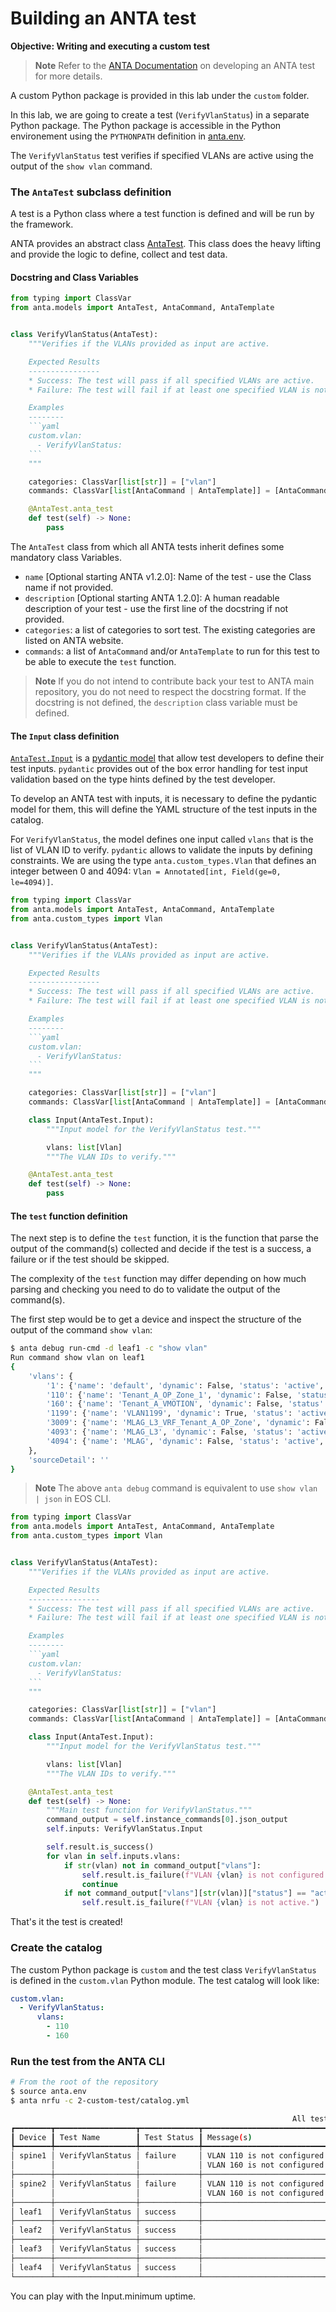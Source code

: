 <!--
  ~ Copyright (c) 2024 Arista Networks, Inc.
  ~ Use of this source code is governed by the Apache License 2.0
  ~ that can be found in the LICENSE file.
  -->

# Building an ANTA test

**Objective: Writing and executing a custom test**

> **Note**
> Refer to the [ANTA Documentation](https://anta.arista.com/stable/advanced_usages/custom-tests/) on developing an ANTA test for more details.

A custom Python package is provided in this lab under the `custom` folder.

In this lab, we are going to create a test (`VerifyVlanStatus`) in a separate Python package.
The Python package is accessible in the Python environement using the `PYTHONPATH` definition in [anta.env](../anta.env).

The `VerifyVlanStatus` test verifies if specified VLANs are active using the output of the `show vlan` command.

### The `AntaTest` subclass definition

A test is a Python class where a test function is defined and will be run by the framework.

ANTA provides an abstract class [AntaTest](https://anta.arista.com/stable/api/models/#test-definition). This class does the heavy lifting and provide the logic to define, collect and test data.

#### Docstring and Class Variables

````python
from typing import ClassVar
from anta.models import AntaTest, AntaCommand, AntaTemplate


class VerifyVlanStatus(AntaTest):
    """Verifies if the VLANs provided as input are active.

    Expected Results
    ----------------
    * Success: The test will pass if all specified VLANs are active.
    * Failure: The test will fail if at least one specified VLAN is not active.

    Examples
    --------
    ```yaml
    custom.vlan:
      - VerifyVlanStatus:
    ```
    """

    categories: ClassVar[list[str]] = ["vlan"]
    commands: ClassVar[list[AntaCommand | AntaTemplate]] = [AntaCommand(command="show vlan", revision=1)]

    @AntaTest.anta_test
    def test(self) -> None:
        pass
````

The `AntaTest` class from which all ANTA tests inherit defines some mandatory class Variables.

- `name` [Optional starting ANTA v1.2.0]: Name of the test - use the Class name if not provided.
- `description` [Optional starting ANTA 1.2.0]: A human readable description of your test - use the first line of the docstring if not provided.
- `categories`: a list of categories to sort test. The existing categories are listed on ANTA website.
- `commands`: a list of `AntaCommand` and/or `AntaTemplate` to run for this test to be able to execute the `test` function.

> **Note**
> If you do not intend to contribute back your test to ANTA main repository, you do not need to respect the docstring format.
> If the docstring is not defined, the `description` class variable must be defined.

#### The `Input` class definition

[`AntaTest.Input`](https://anta.arista.com/stable/api/models/#anta.models.AntaTest.Input) is a [pydantic model](https://docs.pydantic.dev/latest/concepts/models/) that allow test developers to define their test inputs. `pydantic` provides out of the box error handling for test input validation based on the type hints defined by the test developer.

To develop an ANTA test with inputs, it is necessary to define the pydantic model for them, this will define the YAML structure of the test inputs in the catalog.

For `VerifyVlanStatus`, the model defines one input called `vlans` that is the list of VLAN ID to verify.
`pydantic` allows to validate the inputs by defining constraints. We are using the type `anta.custom_types.Vlan` that defines an integer between 0 and 4094: `Vlan = Annotated[int, Field(ge=0, le=4094)]`.

````python
from typing import ClassVar
from anta.models import AntaTest, AntaCommand, AntaTemplate
from anta.custom_types import Vlan


class VerifyVlanStatus(AntaTest):
    """Verifies if the VLANs provided as input are active.

    Expected Results
    ----------------
    * Success: The test will pass if all specified VLANs are active.
    * Failure: The test will fail if at least one specified VLAN is not active.

    Examples
    --------
    ```yaml
    custom.vlan:
      - VerifyVlanStatus:
    ```
    """

    categories: ClassVar[list[str]] = ["vlan"]
    commands: ClassVar[list[AntaCommand | AntaTemplate]] = [AntaCommand(command="show vlan", revision=1)]

    class Input(AntaTest.Input):
        """Input model for the VerifyVlanStatus test."""

        vlans: list[Vlan]
        """The VLAN IDs to verify."""

    @AntaTest.anta_test
    def test(self) -> None:
        pass
````

#### The `test` function definition

The next step is to define the `test` function, it is the function that parse the output of the command(s) collected and decide if the test is a success, a failure or if the test should be skipped.

The complexity of the `test` function may differ depending on how much parsing and checking you need to do to validate the output of the command(s).

The first step would be to get a device and inspect the structure of the output of the command `show vlan`:

``` bash
$ anta debug run-cmd -d leaf1 -c "show vlan"
Run command show vlan on leaf1
{
    'vlans': {
        '1': {'name': 'default', 'dynamic': False, 'status': 'active', 'interfaces': {'Ethernet6': {'privatePromoted': False, 'blocked': None}, 'PeerEthernet6': {'privatePromoted': False, 'blocked': None}, 'Port-Channel1': {'privatePromoted': False, 'blocked': None}}},
        '110': {'name': 'Tenant_A_OP_Zone_1', 'dynamic': False, 'status': 'active', 'interfaces': {'Cpu': {'privatePromoted': False, 'blocked': None}, 'Port-Channel1': {'privatePromoted': False, 'blocked': None}, 'Port-Channel4': {'privatePromoted': False, 'blocked': None}, 'Vxlan1': {'privatePromoted': False, 'blocked': None}}},
        '160': {'name': 'Tenant_A_VMOTION', 'dynamic': False, 'status': 'active', 'interfaces': {'Port-Channel1': {'privatePromoted': False, 'blocked': None}, 'Vxlan1': {'privatePromoted': False, 'blocked': None}}},
        '1199': {'name': 'VLAN1199', 'dynamic': True, 'status': 'active', 'interfaces': {'Cpu': {'privatePromoted': False, 'blocked': None}, 'Port-Channel1': {'privatePromoted': False, 'blocked': None}, 'Vxlan1': {'privatePromoted': False, 'blocked': None}}},
        '3009': {'name': 'MLAG_L3_VRF_Tenant_A_OP_Zone', 'dynamic': False, 'status': 'active', 'interfaces': {'Cpu': {'privatePromoted': False, 'blocked': None}, 'Port-Channel1': {'privatePromoted': False, 'blocked': None}}},
        '4093': {'name': 'MLAG_L3', 'dynamic': False, 'status': 'active', 'interfaces': {'Cpu': {'privatePromoted': False, 'blocked': None}, 'Port-Channel1': {'privatePromoted': False, 'blocked': None}}},
        '4094': {'name': 'MLAG', 'dynamic': False, 'status': 'active', 'interfaces': {'Cpu': {'privatePromoted': False, 'blocked': None}, 'Port-Channel1': {'privatePromoted': False, 'blocked': None}}}
    },
    'sourceDetail': ''
}
```

> **Note**
> The above `anta debug` command is equivalent to use `show vlan | json` in EOS CLI.

````python
from typing import ClassVar
from anta.models import AntaTest, AntaCommand, AntaTemplate
from anta.custom_types import Vlan


class VerifyVlanStatus(AntaTest):
    """Verifies if the VLANs provided as input are active.

    Expected Results
    ----------------
    * Success: The test will pass if all specified VLANs are active.
    * Failure: The test will fail if at least one specified VLAN is not active.

    Examples
    --------
    ```yaml
    custom.vlan:
      - VerifyVlanStatus:
    ```
    """

    categories: ClassVar[list[str]] = ["vlan"]
    commands: ClassVar[list[AntaCommand | AntaTemplate]] = [AntaCommand(command="show vlan", revision=1)]

    class Input(AntaTest.Input):
        """Input model for the VerifyVlanStatus test."""

        vlans: list[Vlan]
        """The VLAN IDs to verify."""

    @AntaTest.anta_test
    def test(self) -> None:
        """Main test function for VerifyVlanStatus."""
        command_output = self.instance_commands[0].json_output
        self.inputs: VerifyVlanStatus.Input

        self.result.is_success()
        for vlan in self.inputs.vlans:
            if str(vlan) not in command_output["vlans"]:
                self.result.is_failure(f"VLAN {vlan} is not configured.")
                continue
            if not command_output["vlans"][str(vlan)]["status"] == "active":
                self.result.is_failure(f"VLAN {vlan} is not active.")
````

That's it the test is created!

### Create the catalog

The custom Python package is `custom` and the test class `VerifyVlanStatus` is defined in the `custom.vlan` Python module.
The test catalog will look like:

```yaml
custom.vlan:
  - VerifyVlanStatus:
      vlans:
        - 110
        - 160
```

### Run the test from the ANTA CLI

```bash
# From the root of the repository
$ source anta.env
$ anta nrfu -c 2-custom-test/catalog.yml

                                                               All tests results
┏━━━━━━━━┳━━━━━━━━━━━━━━━━━━┳━━━━━━━━━━━━━┳━━━━━━━━━━━━━━━━━━━━━━━━━━━━━┳━━━━━━━━━━━━━━━━━━━━━━━━━━━━━━━━━━━━━━━━━━━━━━━━━━━━━┳━━━━━━━━━━━━━━━┓
┃ Device ┃ Test Name        ┃ Test Status ┃ Message(s)                  ┃ Test description                                    ┃ Test category ┃
┡━━━━━━━━╇━━━━━━━━━━━━━━━━━━╇━━━━━━━━━━━━━╇━━━━━━━━━━━━━━━━━━━━━━━━━━━━━╇━━━━━━━━━━━━━━━━━━━━━━━━━━━━━━━━━━━━━━━━━━━━━━━━━━━━━╇━━━━━━━━━━━━━━━┩
│ spine1 │ VerifyVlanStatus │ failure     │ VLAN 110 is not configured. │ Verifies if the VLANs provided as input are active. │ VLAN          │
│        │                  │             │ VLAN 160 is not configured. │                                                     │               │
├────────┼──────────────────┼─────────────┼─────────────────────────────┼─────────────────────────────────────────────────────┼───────────────┤
│ spine2 │ VerifyVlanStatus │ failure     │ VLAN 110 is not configured. │ Verifies if the VLANs provided as input are active. │ VLAN          │
│        │                  │             │ VLAN 160 is not configured. │                                                     │               │
├────────┼──────────────────┼─────────────┼─────────────────────────────┼─────────────────────────────────────────────────────┼───────────────┤
│ leaf1  │ VerifyVlanStatus │ success     │                             │ Verifies if the VLANs provided as input are active. │ VLAN          │
├────────┼──────────────────┼─────────────┼─────────────────────────────┼─────────────────────────────────────────────────────┼───────────────┤
│ leaf2  │ VerifyVlanStatus │ success     │                             │ Verifies if the VLANs provided as input are active. │ VLAN          │
├────────┼──────────────────┼─────────────┼─────────────────────────────┼─────────────────────────────────────────────────────┼───────────────┤
│ leaf3  │ VerifyVlanStatus │ success     │                             │ Verifies if the VLANs provided as input are active. │ VLAN          │
├────────┼──────────────────┼─────────────┼─────────────────────────────┼─────────────────────────────────────────────────────┼───────────────┤
│ leaf4  │ VerifyVlanStatus │ success     │                             │ Verifies if the VLANs provided as input are active. │ VLAN          │
└────────┴──────────────────┴─────────────┴─────────────────────────────┴─────────────────────────────────────────────────────┴───────────────┘
```

You can play with the Input.minimum uptime.
